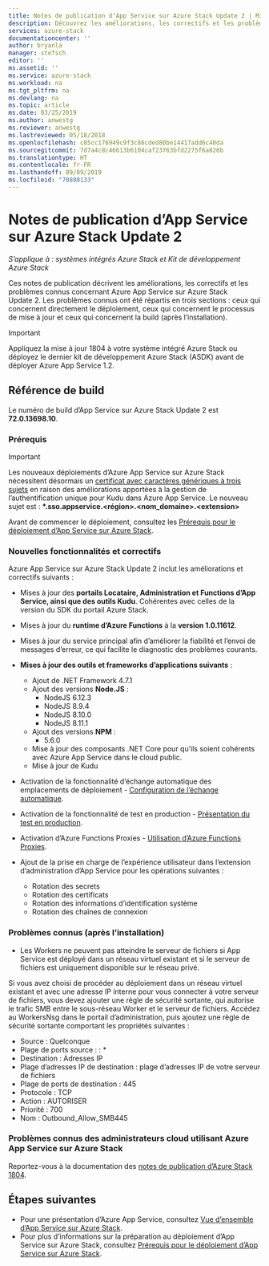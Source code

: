 ```yaml
---
title: Notes de publication d’App Service sur Azure Stack Update 2 | Microsoft Docs
description: Découvrez les améliorations, les correctifs et les problèmes connus concernant la version Update 2 d’App Service pour Azure Stack.
services: azure-stack
documentationcenter: ''
author: bryanla
manager: stefsch
editor: ''
ms.assetid: ''
ms.service: azure-stack
ms.workload: na
ms.tgt_pltfrm: na
ms.devlang: na
ms.topic: article
ms.date: 03/25/2019
ms.author: anwestg
ms.reviewer: anwestg
ms.lastreviewed: 05/18/2018
ms.openlocfilehash: c85cc176949c9f3c86cded80be14417add6c40da
ms.sourcegitcommit: 7d7a4c8c46613b6104caf23763bfd2275f6a826b
ms.translationtype: HT
ms.contentlocale: fr-FR
ms.lasthandoff: 09/09/2019
ms.locfileid: "70808133"
---
```

# <a name="app-service-on-azure-stack-update-2-release-notes"></a>Notes de publication d’App Service sur Azure Stack Update 2

*S’applique à : systèmes intégrés Azure Stack et Kit de développement Azure Stack*

Ces notes de publication décrivent les améliorations, les correctifs et les problèmes connus concernant Azure App Service sur Azure Stack Update 2. Les problèmes connus ont été répartis en trois sections : ceux qui concernent directement le déploiement, ceux qui concernent le processus de mise à jour et ceux qui concernent la build (après l’installation).

> [!IMPORTANT]
> Appliquez la mise à jour 1804 à votre système intégré Azure Stack ou déployez le dernier kit de développement Azure Stack (ASDK) avant de déployer Azure App Service 1.2.

## <a name="build-reference"></a>Référence de build

Le numéro de build d’App Service sur Azure Stack Update 2 est **72.0.13698.10**.

### <a name="prerequisites"></a>Prérequis

> [!IMPORTANT]
> Les nouveaux déploiements d’Azure App Service sur Azure Stack nécessitent désormais un [certificat avec caractères génériques à trois sujets](azure-stack-app-service-before-you-get-started.md#get-certificates) en raison des améliorations apportées à la gestion de l’authentification unique pour Kudu dans Azure App Service. Le nouveau sujet est : **\*.sso.appservice.\<région\>.\<nom_domaine\>.\<extension\>**

Avant de commencer le déploiement, consultez les [Prérequis pour le déploiement d’App Service sur Azure Stack](azure-stack-app-service-before-you-get-started.md).

### <a name="new-features-and-fixes"></a>Nouvelles fonctionnalités et correctifs

Azure App Service sur Azure Stack Update 2 inclut les améliorations et correctifs suivants :

- Mises à jour des **portails Locataire, Administration et Functions d’App Service, ainsi que des outils Kudu**. Cohérentes avec celles de la version du SDK du portail Azure Stack.

- Mises à jour du **runtime d’Azure Functions** à la **version 1.0.11612**.

- Mises à jour du service principal afin d’améliorer la fiabilité et l’envoi de messages d’erreur, ce qui facilite le diagnostic des problèmes courants.

- **Mises à jour des outils et frameworks d’applications suivants** :
  - Ajout de .NET Framework 4.7.1
  - Ajout des versions **Node.JS** :
    - NodeJS 6.12.3
    - NodeJS 8.9.4
    - NodeJS 8.10.0
    - NodeJS 8.11.1
  - Ajout des versions **NPM** :
    - 5.6.0
  - Mise à jour des composants .NET Core pour qu’ils soient cohérents avec Azure App Service dans le cloud public.
  - Mise à jour de Kudu

- Activation de la fonctionnalité d’échange automatique des emplacements de déploiement - [Configuration de l’échange automatique](https://docs.microsoft.com/azure/app-service/deploy-staging-slots#configure-auto-swap).

- Activation de la fonctionnalité de test en production - [Présentation du test en production](https://azure.microsoft.com/resources/videos/introduction-to-azure-websites-testing-in-production-with-galin-iliev/).

- Activation d’Azure Functions Proxies - [Utilisation d’Azure Functions Proxies](https://docs.microsoft.com/azure/azure-functions/functions-proxies).

- Ajout de la prise en charge de l’expérience utilisateur dans l’extension d’administration d’App Service pour les opérations suivantes :
  - Rotation des secrets
  - Rotation des certificats
  - Rotation des informations d’identification système
  - Rotation des chaînes de connexion

### <a name="known-issues-post-installation"></a>Problèmes connus (après l’installation)

- Les Workers ne peuvent pas atteindre le serveur de fichiers si App Service est déployé dans un réseau virtuel existant et si le serveur de fichiers est uniquement disponible sur le réseau privé.

Si vous avez choisi de procéder au déploiement dans un réseau virtuel existant et avec une adresse IP interne pour vous connecter à votre serveur de fichiers, vous devez ajouter une règle de sécurité sortante, qui autorise le trafic SMB entre le sous-réseau Worker et le serveur de fichiers. Accédez au WorkersNsg dans le portail d’administration, puis ajoutez une règle de sécurité sortante comportant les propriétés suivantes :

* Source : Quelconque
* Plage de ports source : : *
* Destination : Adresses IP
* Plage d’adresses IP de destination : plage d’adresses IP de votre serveur de fichiers
* Plage de ports de destination : 445
* Protocole : TCP
* Action : AUTORISER
* Priorité : 700
* Nom : Outbound_Allow_SMB445

### <a name="known-issues-for-cloud-admins-operating-azure-app-service-on-azure-stack"></a>Problèmes connus des administrateurs cloud utilisant Azure App Service sur Azure Stack

Reportez-vous à la documentation des [notes de publication d’Azure Stack 1804](azure-stack-update-1903.md).

## <a name="next-steps"></a>Étapes suivantes

- Pour une présentation d’Azure App Service, consultez [Vue d’ensemble d’App Service sur Azure Stack](azure-stack-app-service-overview.md).
- Pour plus d’informations sur la préparation au déploiement d’App Service sur Azure Stack, consultez [Prérequis pour le déploiement d’App Service sur Azure Stack](azure-stack-app-service-before-you-get-started.md).
